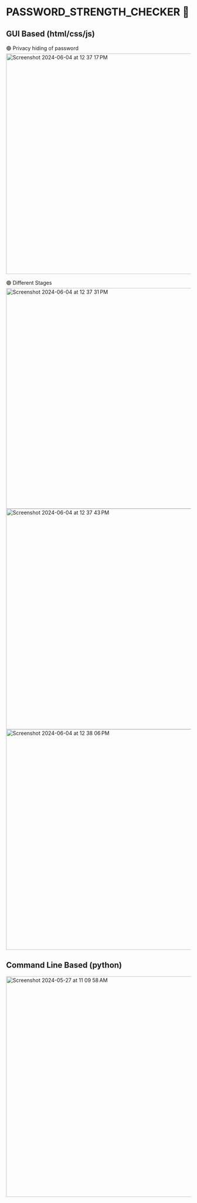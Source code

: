 # PASSWORD_STRENGTH_CHECKER 🦕




## GUI Based (html/css/js)

🟢 Privacy hiding of password</br>
<img width="600" alt="Screenshot 2024-06-04 at 12 37 17 PM" src="https://github.com/dinosaur21/PASSWORD_STRENGTH_CHECKER/assets/140154294/e76f4b1b-97d4-41cf-8393-2419c9acf0b6">

🟢 Different Stages</br>
<img width="600" alt="Screenshot 2024-06-04 at 12 37 31 PM" src="https://github.com/dinosaur21/PASSWORD_STRENGTH_CHECKER/assets/140154294/b7e638f1-0737-4c7f-8a61-36f07f55addb">
<img width="600" alt="Screenshot 2024-06-04 at 12 37 43 PM" src="https://github.com/dinosaur21/PASSWORD_STRENGTH_CHECKER/assets/140154294/a9c575ab-4749-4e15-8f19-8f6bd26494c6">
<img width="600" alt="Screenshot 2024-06-04 at 12 38 06 PM" src="https://github.com/dinosaur21/PASSWORD_STRENGTH_CHECKER/assets/140154294/8e4c2178-7ffe-4535-968c-94ac07830012">


## Command Line Based (python)

  
<img width="600" alt="Screenshot 2024-05-27 at 11 09 58 AM" src="https://github.com/dinosaur21/PASSWORD_STRENGTH_CHECKER/assets/140154294/c11d0c33-54fa-48d1-8758-a3a937902ff6">
  
